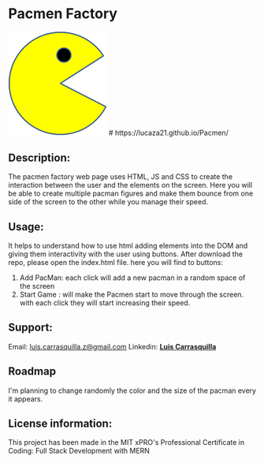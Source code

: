 # Pacmen Factory

<img src="./images/PacMan1.png" width='200'>
# https://lucaza21.github.io/Pacmen/

## Description: 
The pacmen factory web page uses HTML, JS and CSS to create the interaction between the user and the elements on the screen.
Here you will be able to create multiple pacman figures and make them bounce from one side of the screen to the other while you manage their speed.

## Usage: 
It helps to understand how to use html adding elements into the DOM and giving them interactivity with the user using buttons.
After download the repo, please open the index.html file. here you will find to buttons:
1. Add PacMan: each click will add a new pacman in a random space of the screen
2. Start Game : will make the Pacmen start to move through the screen. with each click they will start increasing their speed.

## Support:
Email: <luis.carrasquilla.z@gmail.com>
Linkedin: **[Luis Carrasquilla](https://www.linkedin.com/in/luis-carrasquilla/)** 

## Roadmap
I'm planning to change randomly the color and the size of the pacman every it appears.

## License information:  
This project has been made in the MIT xPRO's Professional Certificate in Coding: Full Stack Development with MERN
 


